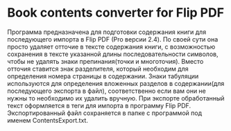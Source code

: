 # Book contents converter for Flip PDF

Программа предназначена для подготовки содержания книги для последующего импорта в Flip PDF (Pro версии 2.4). По своей сути она просто удаляет отточие в тексте содержания книги, с возможностью сохранения в тексте указанной длины последовательности символов, чтобы не удалять знаки препинания(точки и многоточия). Вместо отточия ставится знак разделителя, который необходим для определения номера страницы в содержании. Знаки табуляции используются для определения вложенных разделов в содержании(для последующего экспорта в файл), соответственно если вам они не нужны то необходимо их удалить вручную. При экспорте обработанный текст оформляется в теги для импорта в программу Flip PDF. Экспортированный файл сохраняется в папке с программой под именем ContentsExport.txt.
